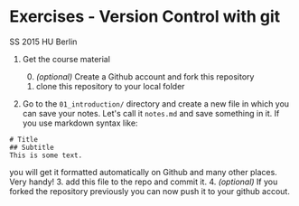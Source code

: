 # Exercises - Version Control with git
SS 2015
HU Berlin


1.	Get the course material

    0. *(optional)* Create a Github account and fork this repository
    1. clone this repository to your local folder

2. Go to the `01_introduction/` directory and create a new file in which you can save your notes. Let's call it `notes.md` and save something in it. If you use markdown syntax like:
  ```
  # Title
  ## Subtitle
  This is some text.
  ```
  you will get it formatted automatically on Github and many other places. Very handy!
3. add this file to the repo and commit it.
4. *(optional)* If you forked the repository previously you can now push it to your github accout.
